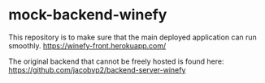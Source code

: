 # mock-backend-winefy
This repository is to make sure that the main deployed application can run smoothly.
https://winefy-front.herokuapp.com/                       

The original backend that cannot be freely hosted is found here: https://github.com/jacobvp2/backend-server-winefy 
